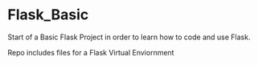 # Flask_Basic
 
Start of a Basic Flask Project in order to learn how to code and use Flask.

Repo includes files for a Flask Virtual Enviornment
 